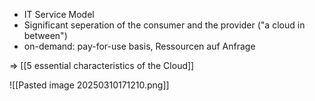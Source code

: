 - IT Service Model
- Significant seperation of the consumer and the provider ("a cloud in between")
- on-demand: pay-for-use basis, Ressourcen auf Anfrage

=> [[5 essential characteristics of the Cloud]]

![[Pasted image 20250310171210.png]]